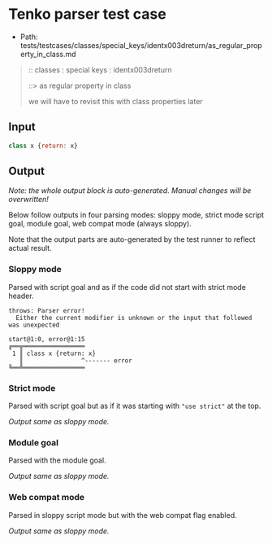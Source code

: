 # Tenko parser test case

- Path: tests/testcases/classes/special_keys/identx003dreturn/as_regular_property_in_class.md

> :: classes : special keys : identx003dreturn
>
> ::> as regular property in class
>
> we will have to revisit this with class properties later

## Input

`````js
class x {return: x}
`````

## Output

_Note: the whole output block is auto-generated. Manual changes will be overwritten!_

Below follow outputs in four parsing modes: sloppy mode, strict mode script goal, module goal, web compat mode (always sloppy).

Note that the output parts are auto-generated by the test runner to reflect actual result.

### Sloppy mode

Parsed with script goal and as if the code did not start with strict mode header.

`````
throws: Parser error!
  Either the current modifier is unknown or the input that followed was unexpected

start@1:0, error@1:15
╔══╦═════════════════
 1 ║ class x {return: x}
   ║                ^------- error
╚══╩═════════════════

`````

### Strict mode

Parsed with script goal but as if it was starting with `"use strict"` at the top.

_Output same as sloppy mode._

### Module goal

Parsed with the module goal.

_Output same as sloppy mode._

### Web compat mode

Parsed in sloppy script mode but with the web compat flag enabled.

_Output same as sloppy mode._
